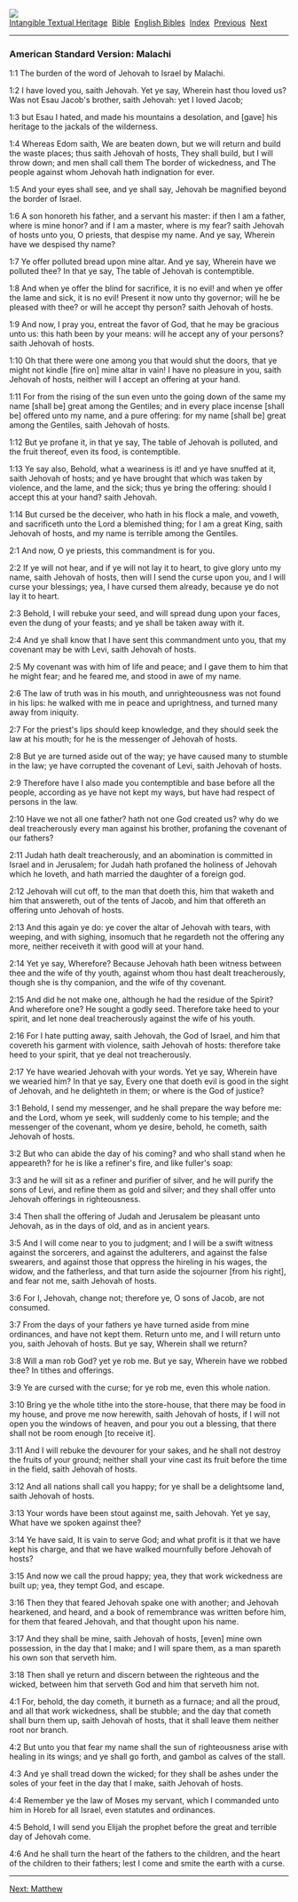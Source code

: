 [![](../../cdshop/ithlogo.png)](../../index)  
[Intangible Textual Heritage](../../index)  [Bible](../index)  [English
Bibles](../eb)  [Index](index)  [Previous](zac)  [Next](mat) 

------------------------------------------------------------------------

### American Standard Version: Malachi

<span id="an_1:1">1:1</span> The burden of the word of Jehovah to Israel
by Malachi.

<span id="an_1:2">1:2</span> I have loved you, saith Jehovah. Yet ye
say, Wherein hast thou loved us? Was not Esau Jacob's brother, saith
Jehovah: yet I loved Jacob;

<span id="an_1:3">1:3</span> but Esau I hated, and made his mountains a
desolation, and \[gave\] his heritage to the jackals of the wilderness.

<span id="an_1:4">1:4</span> Whereas Edom saith, We are beaten down, but
we will return and build the waste places; thus saith Jehovah of hosts,
They shall build, but I will throw down; and men shall call them The
border of wickedness, and The people against whom Jehovah hath
indignation for ever.

<span id="an_1:5">1:5</span> And your eyes shall see, and ye shall say,
Jehovah be magnified beyond the border of Israel.

<span id="an_1:6">1:6</span> A son honoreth his father, and a servant
his master: if then I am a father, where is mine honor? and if I am a
master, where is my fear? saith Jehovah of hosts unto you, O priests,
that despise my name. And ye say, Wherein have we despised thy name?

<span id="an_1:7">1:7</span> Ye offer polluted bread upon mine altar.
And ye say, Wherein have we polluted thee? In that ye say, The table of
Jehovah is contemptible.

<span id="an_1:8">1:8</span> And when ye offer the blind for sacrifice,
it is no evil! and when ye offer the lame and sick, it is no evil!
Present it now unto thy governor; will he be pleased with thee? or will
he accept thy person? saith Jehovah of hosts.

<span id="an_1:9">1:9</span> And now, I pray you, entreat the favor of
God, that he may be gracious unto us: this hath been by your means: will
he accept any of your persons? saith Jehovah of hosts.

<span id="an_1:10">1:10</span> Oh that there were one among you that
would shut the doors, that ye might not kindle \[fire on\] mine altar in
vain! I have no pleasure in you, saith Jehovah of hosts, neither will I
accept an offering at your hand.

<span id="an_1:11">1:11</span> For from the rising of the sun even unto
the going down of the same my name \[shall be\] great among the
Gentiles; and in every place incense \[shall be\] offered unto my name,
and a pure offering: for my name \[shall be\] great among the Gentiles,
saith Jehovah of hosts.

<span id="an_1:12">1:12</span> But ye profane it, in that ye say, The
table of Jehovah is polluted, and the fruit thereof, even its food, is
contemptible.

<span id="an_1:13">1:13</span> Ye say also, Behold, what a weariness is
it! and ye have snuffed at it, saith Jehovah of hosts; and ye have
brought that which was taken by violence, and the lame, and the sick;
thus ye bring the offering: should I accept this at your hand? saith
Jehovah.

<span id="an_1:14">1:14</span> But cursed be the deceiver, who hath in
his flock a male, and voweth, and sacrificeth unto the Lord a blemished
thing; for I am a great King, saith Jehovah of hosts, and my name is
terrible among the Gentiles.

<span id="an_2:1">2:1</span> And now, O ye priests, this commandment is
for you.

<span id="an_2:2">2:2</span> If ye will not hear, and if ye will not lay
it to heart, to give glory unto my name, saith Jehovah of hosts, then
will I send the curse upon you, and I will curse your blessings; yea, I
have cursed them already, because ye do not lay it to heart.

<span id="an_2:3">2:3</span> Behold, I will rebuke your seed, and will
spread dung upon your faces, even the dung of your feasts; and ye shall
be taken away with it.

<span id="an_2:4">2:4</span> And ye shall know that I have sent this
commandment unto you, that my covenant may be with Levi, saith Jehovah
of hosts.

<span id="an_2:5">2:5</span> My covenant was with him of life and peace;
and I gave them to him that he might fear; and he feared me, and stood
in awe of my name.

<span id="an_2:6">2:6</span> The law of truth was in his mouth, and
unrighteousness was not found in his lips: he walked with me in peace
and uprightness, and turned many away from iniquity.

<span id="an_2:7">2:7</span> For the priest's lips should keep
knowledge, and they should seek the law at his mouth; for he is the
messenger of Jehovah of hosts.

<span id="an_2:8">2:8</span> But ye are turned aside out of the way; ye
have caused many to stumble in the law; ye have corrupted the covenant
of Levi, saith Jehovah of hosts.

<span id="an_2:9">2:9</span> Therefore have I also made you contemptible
and base before all the people, according as ye have not kept my ways,
but have had respect of persons in the law.

<span id="an_2:10">2:10</span> Have we not all one father? hath not one
God created us? why do we deal treacherously every man against his
brother, profaning the covenant of our fathers?

<span id="an_2:11">2:11</span> Judah hath dealt treacherously, and an
abomination is committed in Israel and in Jerusalem; for Judah hath
profaned the holiness of Jehovah which he loveth, and hath married the
daughter of a foreign god.

<span id="an_2:12">2:12</span> Jehovah will cut off, to the man that
doeth this, him that waketh and him that answereth, out of the tents of
Jacob, and him that offereth an offering unto Jehovah of hosts.

<span id="an_2:13">2:13</span> And this again ye do: ye cover the altar
of Jehovah with tears, with weeping, and with sighing, insomuch that he
regardeth not the offering any more, neither receiveth it with good will
at your hand.

<span id="an_2:14">2:14</span> Yet ye say, Wherefore? Because Jehovah
hath been witness between thee and the wife of thy youth, against whom
thou hast dealt treacherously, though she is thy companion, and the wife
of thy covenant.

<span id="an_2:15">2:15</span> And did he not make one, although he had
the residue of the Spirit? And wherefore one? He sought a godly seed.
Therefore take heed to your spirit, and let none deal treacherously
against the wife of his youth.

<span id="an_2:16">2:16</span> For I hate putting away, saith Jehovah,
the God of Israel, and him that covereth his garment with violence,
saith Jehovah of hosts: therefore take heed to your spirit, that ye deal
not treacherously.

<span id="an_2:17">2:17</span> Ye have wearied Jehovah with your words.
Yet ye say, Wherein have we wearied him? In that ye say, Every one that
doeth evil is good in the sight of Jehovah, and he delighteth in them;
or where is the God of justice?

<span id="an_3:1">3:1</span> Behold, I send my messenger, and he shall
prepare the way before me: and the Lord, whom ye seek, will suddenly
come to his temple; and the messenger of the covenant, whom ye desire,
behold, he cometh, saith Jehovah of hosts.

<span id="an_3:2">3:2</span> But who can abide the day of his coming?
and who shall stand when he appeareth? for he is like a refiner's fire,
and like fuller's soap:

<span id="an_3:3">3:3</span> and he will sit as a refiner and purifier
of silver, and he will purify the sons of Levi, and refine them as gold
and silver; and they shall offer unto Jehovah offerings in
righteousness.

<span id="an_3:4">3:4</span> Then shall the offering of Judah and
Jerusalem be pleasant unto Jehovah, as in the days of old, and as in
ancient years.

<span id="an_3:5">3:5</span> And I will come near to you to judgment;
and I will be a swift witness against the sorcerers, and against the
adulterers, and against the false swearers, and against those that
oppress the hireling in his wages, the widow, and the fatherless, and
that turn aside the sojourner \[from his right\], and fear not me, saith
Jehovah of hosts.

<span id="an_3:6">3:6</span> For I, Jehovah, change not; therefore ye, O
sons of Jacob, are not consumed.

<span id="an_3:7">3:7</span> From the days of your fathers ye have
turned aside from mine ordinances, and have not kept them. Return unto
me, and I will return unto you, saith Jehovah of hosts. But ye say,
Wherein shall we return?

<span id="an_3:8">3:8</span> Will a man rob God? yet ye rob me. But ye
say, Wherein have we robbed thee? In tithes and offerings.

<span id="an_3:9">3:9</span> Ye are cursed with the curse; for ye rob
me, even this whole nation.

<span id="an_3:10">3:10</span> Bring ye the whole tithe into the
store-house, that there may be food in my house, and prove me now
herewith, saith Jehovah of hosts, if I will not open you the windows of
heaven, and pour you out a blessing, that there shall not be room enough
\[to receive it\].

<span id="an_3:11">3:11</span> And I will rebuke the devourer for your
sakes, and he shall not destroy the fruits of your ground; neither shall
your vine cast its fruit before the time in the field, saith Jehovah of
hosts.

<span id="an_3:12">3:12</span> And all nations shall call you happy; for
ye shall be a delightsome land, saith Jehovah of hosts.

<span id="an_3:13">3:13</span> Your words have been stout against me,
saith Jehovah. Yet ye say, What have we spoken against thee?

<span id="an_3:14">3:14</span> Ye have said, It is vain to serve God;
and what profit is it that we have kept his charge, and that we have
walked mournfully before Jehovah of hosts?

<span id="an_3:15">3:15</span> And now we call the proud happy; yea,
they that work wickedness are built up; yea, they tempt God, and escape.

<span id="an_3:16">3:16</span> Then they that feared Jehovah spake one
with another; and Jehovah hearkened, and heard, and a book of
remembrance was written before him, for them that feared Jehovah, and
that thought upon his name.

<span id="an_3:17">3:17</span> And they shall be mine, saith Jehovah of
hosts, \[even\] mine own possession, in the day that I make; and I will
spare them, as a man spareth his own son that serveth him.

<span id="an_3:18">3:18</span> Then shall ye return and discern between
the righteous and the wicked, between him that serveth God and him that
serveth him not.

<span id="an_4:1">4:1</span> For, behold, the day cometh, it burneth as
a furnace; and all the proud, and all that work wickedness, shall be
stubble; and the day that cometh shall burn them up, saith Jehovah of
hosts, that it shall leave them neither root nor branch.

<span id="an_4:2">4:2</span> But unto you that fear my name shall the
sun of righteousness arise with healing in its wings; and ye shall go
forth, and gambol as calves of the stall.

<span id="an_4:3">4:3</span> And ye shall tread down the wicked; for
they shall be ashes under the soles of your feet in the day that I make,
saith Jehovah of hosts.

<span id="an_4:4">4:4</span> Remember ye the law of Moses my servant,
which I commanded unto him in Horeb for all Israel, even statutes and
ordinances.

<span id="an_4:5">4:5</span> Behold, I will send you Elijah the prophet
before the great and terrible day of Jehovah come.

<span id="an_4:6">4:6</span> And he shall turn the heart of the fathers
to the children, and the heart of the children to their fathers; lest I
come and smite the earth with a curse.

------------------------------------------------------------------------

[Next: Matthew](mat)
